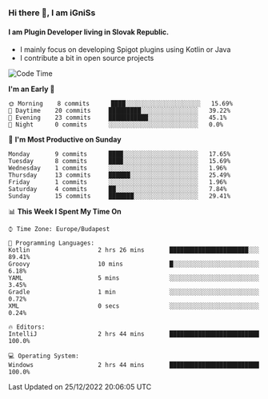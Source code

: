 ### Hi there 👋, I am iGniSs

#### I am Plugin Developer living in Slovak Republic.
- I mainly focus on developing Spigot plugins using Kotlin or Java
- I contribute a bit in open source projects

<!--START_SECTION:waka-->
![Code Time](http://img.shields.io/badge/Code%20Time-995%20hrs%2011%20mins-blue)

**I'm an Early 🐤** 

```text
🌞 Morning    8 commits      ████░░░░░░░░░░░░░░░░░░░░░   15.69% 
🌆 Daytime    20 commits     █████████░░░░░░░░░░░░░░░░   39.22% 
🌃 Evening    23 commits     ███████████░░░░░░░░░░░░░░   45.1% 
🌙 Night      0 commits      ░░░░░░░░░░░░░░░░░░░░░░░░░   0.0%

```
📅 **I'm Most Productive on Sunday** 

```text
Monday       9 commits      ████░░░░░░░░░░░░░░░░░░░░░   17.65% 
Tuesday      8 commits      ████░░░░░░░░░░░░░░░░░░░░░   15.69% 
Wednesday    1 commits      ░░░░░░░░░░░░░░░░░░░░░░░░░   1.96% 
Thursday     13 commits     ██████░░░░░░░░░░░░░░░░░░░   25.49% 
Friday       1 commits      ░░░░░░░░░░░░░░░░░░░░░░░░░   1.96% 
Saturday     4 commits      ██░░░░░░░░░░░░░░░░░░░░░░░   7.84% 
Sunday       15 commits     ███████░░░░░░░░░░░░░░░░░░   29.41%

```


📊 **This Week I Spent My Time On** 

```text
⌚︎ Time Zone: Europe/Budapest

💬 Programming Languages: 
Kotlin                   2 hrs 26 mins       ██████████████████████░░░   89.41% 
Groovy                   10 mins             █░░░░░░░░░░░░░░░░░░░░░░░░   6.18% 
YAML                     5 mins              ░░░░░░░░░░░░░░░░░░░░░░░░░   3.45% 
Gradle                   1 min               ░░░░░░░░░░░░░░░░░░░░░░░░░   0.72% 
XML                      0 secs              ░░░░░░░░░░░░░░░░░░░░░░░░░   0.24%

🔥 Editors: 
IntelliJ                 2 hrs 44 mins       █████████████████████████   100.0%

💻 Operating System: 
Windows                  2 hrs 44 mins       █████████████████████████   100.0%

```


 Last Updated on 25/12/2022 20:06:05 UTC
<!--END_SECTION:waka-->